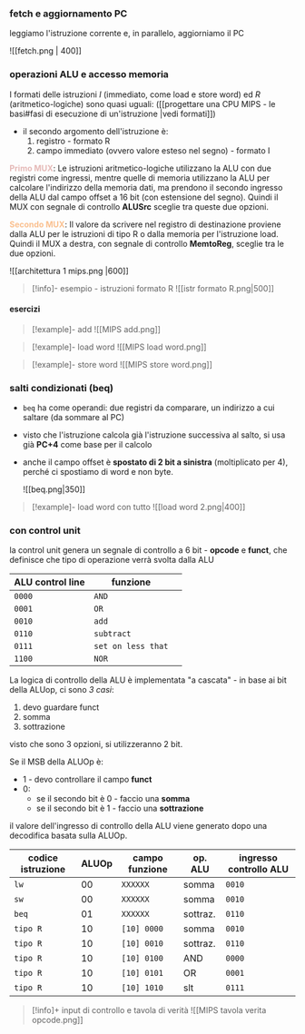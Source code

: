 ### fetch e aggiornamento PC
leggiamo l'istruzione corrente e, in parallelo, aggiorniamo il PC
 
![[fetch.png | 400]]

### operazioni ALU e accesso memoria
I formati delle istruzioni *I* (immediato, come load e store word) ed *R* (aritmetico-logiche) sono quasi uguali:
([[progettare una CPU MIPS - le basi#fasi di esecuzione di un'istruzione |vedi formati]])

- il secondo argomento dell'istruzione è:
	1) registro - formato R
	2) campo immediato (ovvero valore esteso nel segno) - formato I

**<font color="#e5b9b7">Primo MUX</font>**:
Le istruzioni aritmetico-logiche utilizzano la ALU con due registri come ingressi, mentre quelle di memoria utilizzano la ALU per calcolare l'indirizzo della memoria dati, ma prendono il secondo ingresso della ALU dal campo offset a 16 bit (con estensione del segno).
Quindi il MUX con segnale di controllo **ALUSrc** sceglie tra queste due opzioni.

**<font color="#fac08f">Secondo MUX</font>**:
Il valore da scrivere nel registro di destinazione proviene dalla ALU per le istruzioni di tipo R o dalla memoria per l'istruzione load.
Quindi il MUX a destra, con segnale di controllo **MemtoReg**, sceglie tra le due opzioni.

![[architettura 1 mips.png |600]]

>[!info]- esempio - istruzioni formato R
![[istr formato R.png|500]]

#### esercizi
>[!example]- add
>![[MIPS add.png]]

>[!example]- load word
>![[MIPS load word.png]]


>[!example]- store word
>![[MIPS store word.png]]

### salti condizionati (beq)
- `beq` ha come operandi: due registri da comparare, un indirizzo a cui saltare (da sommare al PC)
- visto che l'istruzione calcola già l'istruzione successiva al salto, si usa già **PC+4** come base per il calcolo
- anche il campo offset è **spostato di 2 bit a sinistra** (moltiplicato per 4), perché ci spostiamo di word e non byte.
 
	![[beq.png|350]]

>[!example]- load word con tutto
>![[load word 2.png|400]]

### con control unit
la control unit genera un segnale di controllo a 6 bit - **opcode** e **funct**, che definisce che tipo di operazione verrà svolta dalla ALU

| ALU control line | funzione           |     |
| ---------------- | ------------------ | --- |
| `0000`           | `AND`              |     |
| `0001`           | `OR`               |     |
| `0010`           | `add`              |     |
| `0110`           | `subtract`         |     |
| `0111`           | `set on less that` |     |
| `1100`           | `NOR`              |     |
La logica di controllo della ALU è implementata "a cascata" - in base ai bit della ALUop, ci sono *3 casi*:
1) devo guardare funct
2) somma
3) sottrazione

visto che sono 3 opzioni, si utilizzeranno 2 bit.

Se il MSB della ALUOp è:
- 1 - devo controllare il campo **funct**
- 0:
	- se il secondo bit è 0 - faccio una **somma**
	- se il secondo bit è 1 - faccio una **sottrazione**

il valore dell'ingresso di controllo della ALU viene generato dopo una decodifica basata sulla ALUOp.

| codice istruzione | ALUOp | campo funzione | op. ALU  | ingresso controllo ALU |
| ----------------- | ----- | -------------- | -------- | ---------------------- |
| `lw`              | 00    | `XXXXXX`       | somma    | `0010`                 |
| `sw`              | 00    | `XXXXXX`       | somma    | `0010`                 |
| `beq`             | 01    | `XXXXXX`       | sottraz. | `0110`                 |
| `tipo R`          | 10    | `[10] 0000`    | somma    | `0010`                 |
| `tipo R`          | 10    | `[10] 0010`    | sottraz. | `0110`                 |
| `tipo R`          | 10    | `[10] 0100`    | AND      | `0000`                 |
| `tipo R`          | 10    | `[10] 0101`    | OR       | `0001`                 |
| `tipo R`          | 10    | `[10] 1010`    | slt      | `0111`                 |
>[!info]+ input di controllo e tavola di verità
>![[MIPS tavola verita opcode.png]]


